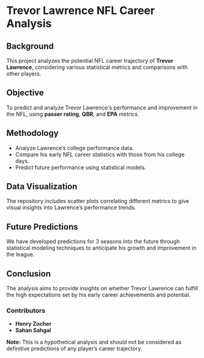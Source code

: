 # Trevor Lawrence NFL Career Analysis

## Background
This project analyzes the potential NFL career trajectory of **Trevor Lawrence**, considering various statistical metrics and comparisons with other players.

## Objective
To predict and analyze Trevor Lawrence's performance and improvement in the NFL, using **passer rating**, **QBR**, and **EPA** metrics.

## Methodology
- Analyze Lawrence’s college performance data.
- Compare his early NFL career statistics with those from his college days.
- Predict future performance using statistical models.

## Data Visualization
The repository includes scatter plots correlating different metrics to give visual insights into Lawrence’s performance trends.

## Future Predictions 
We have developed predictions for 3 seasons into the future through statistical modeling techniques to anticipate his growth and improvement in the league.

## Conclusion 
The analysis aims to provide insights on whether Trevor Lawrence can fulfill the high expectations set by his early career achievements and potential.

### Contributors 
- **Henry Zocher**
- **Sahan Sahgal**

**Note:** This is a hypothetical analysis and should not be considered as definitive predictions of any player’s career trajectory.
